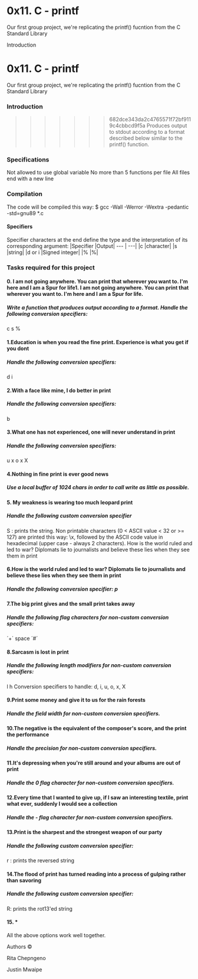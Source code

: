 # 0x11. C - printf
Our first group project, we're replicating the printf() fucntion from the C Standard Library

Introduction
# 0x11. C - printf

Our first group project, we're replicating the printf() fucntion from the C Standard Library

### Introduction
>>>>>>> 682dce343da2c4765571f72bf9119c4cbbcd9f5a
Produces output to stdout according to a format described below similar to the printf() function.

### Specifications
Not allowed to use global variable
No more than 5 functions per file
All files end with a new line

### Compilation
The code will be compiled this way:
$ gcc -Wall -Werror -Wextra -pedantic -std=gnu89 *.c

#### Specifiers
Specifier characters at the end define the type and the interpretation of its corresponding argument:
|Specifier |Output|
--- | ---|
|c	|character|
|s	|string|
|d or i	|Signed integer|
|%	|%|

### Tasks required for this project
#### 0. I am not going anywhere. You can print that wherever you want to. I'm here and I am a Spur for life1. I am not going anywhere. You can print that wherever you want to. I'm here and I am a Spur for life.
##### Write a function that produces output according to a format. Handle the following conversion specifiers:
c
s
%

#### 1.Education is when you read the fine print. Experience is what you get if you dont
##### Handle the following conversion specifiers:

d
i

#### 2.With a face like mine, I do better in print
##### Handle the following conversion specifiers:

b

#### 3.What one has not experienced, one will never understand in print
##### Handle the following conversion specifiers:

u
x
o
x
X

#### 4.Nothing in fine print is ever good news
##### Use a local buffer of 1024 chars in order to call write as little as possible.

#### 5. My weakness is wearing too much leopard print
##### Handle the following custom conversion specifier

S : prints the string.
Non printable characters (0 < ASCII value < 32 or >= 127) are printed this way: \x, followed by the ASCII code value in hexadecimal (upper case - always 2 characters).
How is the world ruled and led to war? Diplomats lie to journalists and believe these lies when they see them in print

#### 6.How is the world ruled and led to war? Diplomats lie to journalists and believe these lies when they see them in print
##### Handle the following conversion specifier: p

#### 7.The big print gives and the small print takes away
##### Handle the following flag characters for non-custom conversion specifiers:

´+´
space
´#´

#### 8.Sarcasm is lost in print
##### Handle the following length modifiers for non-custom conversion specifiers:

l
h 
Conversion specifiers to handle: d, i, u, o, x, X

#### 9.Print some money and give it to us for the rain forests
##### Handle the field width for non-custom conversion specifiers.

#### 10.The negative is the equivalent of the composer's score, and the print the performance
##### Handle the precision for non-custom conversion specifiers.

#### 11.It's depressing when you're still around and your albums are out of print
##### Handle the 0 flag character for non-custom conversion specifiers.

#### 12.Every time that I wanted to give up, if I saw an interesting textile, print what ever, suddenly I would see a collection
##### Handle the - flag character for non-custom conversion specifiers.

#### 13.Print is the sharpest and the strongest weapon of our party
##### Handle the following custom conversion specifier:

r : prints the reversed string

#### 14.The flood of print has turned reading into a process of gulping rather than savoring
##### Handle the following custom conversion specifier:

R: prints the rot13'ed string

#### 15. *
All the above options work well together.

Authors ©

Rita Chepngeno

Justin Mwaipe
